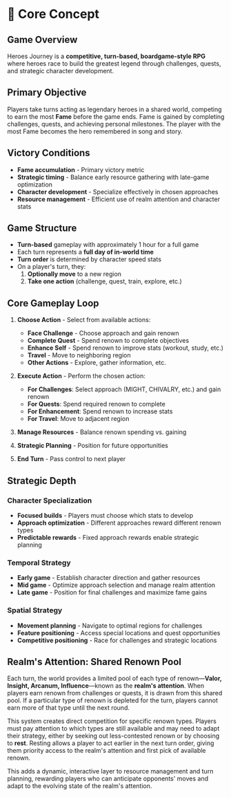 # 🎯 **Core Concept**

## **Game Overview**

Heroes Journey is a **competitive, turn-based, boardgame-style RPG** where heroes race to build the greatest legend through challenges, quests, and strategic character development.

## **Primary Objective**

Players take turns acting as legendary heroes in a shared world, competing to earn the most **Fame** before the game ends. Fame is gained by completing challenges, quests, and achieving personal milestones. The player with the most Fame becomes the hero remembered in song and story.

## **Victory Conditions**

* **Fame accumulation** - Primary victory metric
* **Strategic timing** - Balance early resource gathering with late-game optimization
* **Character development** - Specialize effectively in chosen approaches
* **Resource management** - Efficient use of realm attention and character stats

## **Game Structure**

* **Turn-based** gameplay with approximately 1 hour for a full game
* Each turn represents a **full day of in-world time**
* **Turn order** is determined by character speed stats
* On a player's turn, they:
  1. **Optionally move** to a new region
  2. **Take one action** (challenge, quest, train, explore, etc.)

## **Core Gameplay Loop**

1. **Choose Action** - Select from available actions:
   * **Face Challenge** - Choose approach and gain renown
   * **Complete Quest** - Spend renown to complete objectives
   * **Enhance Self** - Spend renown to improve stats (workout, study, etc.)
   * **Travel** - Move to neighboring region
   * **Other Actions** - Explore, gather information, etc.

2. **Execute Action** - Perform the chosen action:
   * **For Challenges**: Select approach (MIGHT, CHIVALRY, etc.) and gain renown
   * **For Quests**: Spend required renown to complete
   * **For Enhancement**: Spend renown to increase stats
   * **For Travel**: Move to adjacent region

3. **Manage Resources** - Balance renown spending vs. gaining
4. **Strategic Planning** - Position for future opportunities
5. **End Turn** - Pass control to next player

## **Strategic Depth**

### **Character Specialization**
* **Focused builds** - Players must choose which stats to develop
* **Approach optimization** - Different approaches reward different renown types
* **Predictable rewards** - Fixed approach rewards enable strategic planning

### **Temporal Strategy**
* **Early game** - Establish character direction and gather resources
* **Mid game** - Optimize approach selection and manage realm attention
* **Late game** - Position for final challenges and maximize fame gains

### **Spatial Strategy**
* **Movement planning** - Navigate to optimal regions for challenges
* **Feature positioning** - Access special locations and quest opportunities
* **Competitive positioning** - Race for challenges and strategic locations 

## **Realm's Attention: Shared Renown Pool**

Each turn, the world provides a limited pool of each type of renown—**Valor, Insight, Arcanum, Influence**—known as the **realm's attention**. When players earn renown from challenges or quests, it is drawn from this shared pool. If a particular type of renown is depleted for the turn, players cannot earn more of that type until the next round.

This system creates direct competition for specific renown types. Players must pay attention to which types are still available and may need to adapt their strategy, either by seeking out less-contested renown or by choosing to **rest**. Resting allows a player to act earlier in the next turn order, giving them priority access to the realm's attention and first pick of available renown.

This adds a dynamic, interactive layer to resource management and turn planning, rewarding players who can anticipate opponents' moves and adapt to the evolving state of the realm's attention. 
